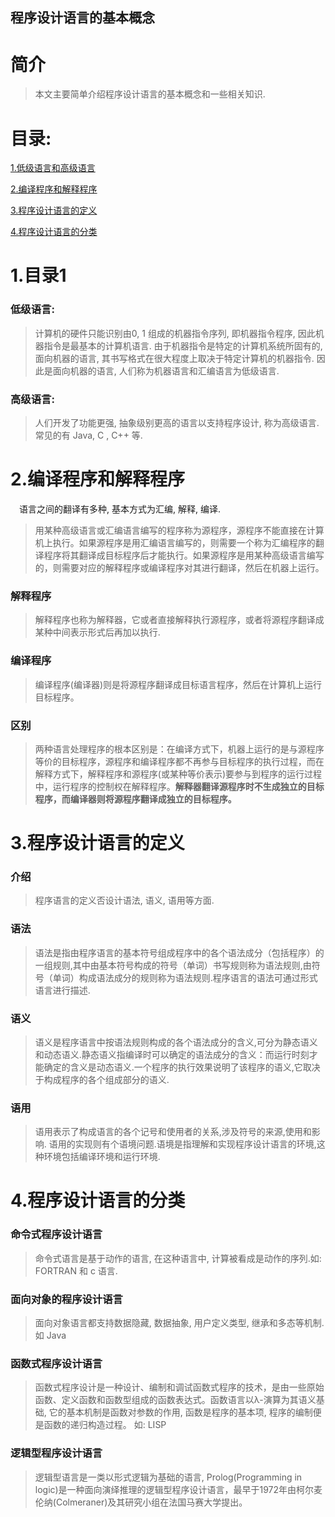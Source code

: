 程序设计语言的基本概念
-------------

# 简介
> 本文主要简单介绍程序设计语言的基本概念和一些相关知识.

# 目录:
[1.低级语言和高级语言](#1)

[2.编译程序和解释程序](#2)

[3.程序设计语言的定义](#3)

[4.程序设计语言的分类](#4)


# <span id = "1">**1.目录1**</span>

### 低级语言:

> 计算机的硬件只能识别由0, 1 组成的机器指令序列, 即机器指令程序, 因此机器指令是最基本的计算机语言. 由于机器指令是特定的计算机系统所固有的, 面向机器的语言, 其书写格式在很大程度上取决于特定计算机的机器指令. 因此是面向机器的语言, 人们称为机器语言和汇编语言为低级语言.  


### 高级语言:

> 人们开发了功能更强, 抽象级别更高的语言以支持程序设计, 称为高级语言. 常见的有 Java, C , C++ 等.


# <span id = "2">**2.编译程序和解释程序**</span>

&ensp;&ensp;语言之间的翻译有多种, 基本方式为汇编, 解释, 编译.

> 用某种高级语言或汇编语言编写的程序称为源程序，源程序不能直接在计算机上执行。如果源程序是用汇编语言编写的，则需要一个称为汇编程序的翻译程序将其翻译成目标程序后才能执行。如果源程序是用某种高级语言编写的，则需要对应的解释程序或编译程序对其进行翻译，然后在机器上运行。

### 解释程序

> 解释程序也称为解释器，它或者直接解释执行源程序，或者将源程序翻译成某种中间表示形式后再加以执行.

### 编译程序

> 编译程序(编译器)则是将源程序翻译成目标语言程序，然后在计算机上运行目标程序。

### 区别

> 两种语言处理程序的根本区别是：在编译方式下，机器上运行的是与源程序等价的目标程序，源程序和编译程序都不再参与目标程序的执行过程，而在解释方式下，解释程序和源程序(或某种等价表示)要参与到程序的运行过程中，运行程序的控制权在解释程序。**解释器翻译源程序时不生成独立的目标程序，而编译器则将源程序翻译成独立的目标程序。**


# <span id = "3">**3.程序设计语言的定义**</span>


### 介绍

> 程序语言的定义否设计语法, 语义, 语用等方面.

### 语法

> 语法是指由程序语言的基本符号组成程序中的各个语法成分（包括程序）的一组规则,其中由基本符号构成的符号（单词）书写规则称为语法规则,由符号（单词）构成语法成分的规则称为语法规则.程序语言的语法可通过形式语言进行描述.

### 语义

> 语义是程序语言中按语法规则构成的各个语法成分的含义,可分为静态语义和动态语义.静态语义指编译时可以确定的语法成分的含义：而运行时刻才能确定的含义是动态语义.一个程序的执行效果说明了该程序的语义,它取决于构成程序的各个组成部分的语义.

### 语用

> 语用表示了构成语言的各个记号和使用者的关系,涉及符号的来源,使用和影响.
语用的实现则有个语境问题.语境是指理解和实现程序设计语言的环境,这种环境包括编译环境和运行环境.



# <span id = "4">**4.程序设计语言的分类**</span>

### 命令式程序设计语言

> 命令式语言是基于动作的语言, 在这种语言中, 计算被看成是动作的序列.如: FORTRAN 和 c 语言.


### 面向对象的程序设计语言

> 面向对象语言都支持数据隐藏, 数据抽象, 用户定义类型, 继承和多态等机制. 如 Java

### 函数式程序设计语言

> 函数式程序设计是一种设计、编制和调试函数式程序的技术，是由一些原始函数、定义函数和函数型组成的函数表达式。函数语言以λ-演算为其语义基础, 它的基本机制是函数对参数的作用, 函数是程序的基本项, 程序的编制便是函数的递归构造过程。 如: LISP

### 逻辑型程序设计语言

> 逻辑型语言是一类以形式逻辑为基础的语言, Prolog(Programming in logic)是一种面向演绎推理的逻辑型程序设计语言，最早于1972年由柯尔麦伦纳(Colmeraner)及其研究小组在法国马赛大学提出。